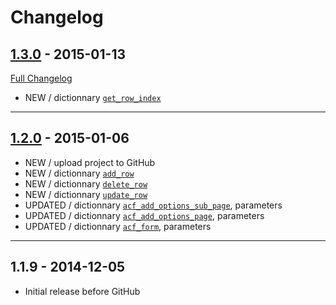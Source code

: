 # Changelog

## [1.3.0](https://github.com/rvola/Advanced-Custom-Fields/tree/1.3.0) - 2015-01-13
[Full Changelog](https://github.com/rvola/Advanced-Custom-Fields/compare/1.2.0...1.3.0)

* NEW / dictionnary [`get_row_index`](http://www.advancedcustomfields.com/resources/get_row_index/)

---

## [1.2.0](https://github.com/rvola/Advanced-Custom-Fields/tree/1.2.0) - 2015-01-06

* NEW / upload project to GitHub
* NEW / dictionnary [`add_row`](http://www.advancedcustomfields.com/resources/add_row/)
* NEW / dictionnary [`delete_row`](http://www.advancedcustomfields.com/resources/delete_row/)
* NEW / dictionnary [`update_row`](http://www.advancedcustomfields.com/resources/update_row/)
* UPDATED / dictionnary [`acf_add_options_sub_page`](http://www.advancedcustomfields.com/resources/acf_add_options_sub_page/), parameters
* UPDATED / dictionnary [`acf_add_options_page`](http://www.advancedcustomfields.com/resources/acf_add_options_page/), parameters
* UPDATED / dictionnary [`acf_form`](http://www.advancedcustomfields.com/resources/acf_form/), parameters

---

## 1.1.9 - 2014-12-05

* Initial release before GitHub